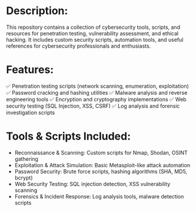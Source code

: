 # Description:
This repository contains a collection of cybersecurity tools, scripts, and resources for penetration testing, vulnerability assessment, and ethical hacking. It includes custom security scripts, automation tools, and useful references for cybersecurity professionals and enthusiasts.

# Features:
✅ Penetration testing scripts (network scanning, enumeration, exploitation)
✅ Password cracking and hashing utilities
✅ Malware analysis and reverse engineering tools
✅ Encryption and cryptography implementations
✅ Web security testing (SQL Injection, XSS, CSRF)
✅ Log analysis and forensic investigation scripts

#  Tools & Scripts Included:
* Reconnaissance & Scanning: Custom scripts for Nmap, Shodan, OSINT gathering
* Exploitation & Attack Simulation: Basic Metasploit-like attack automation
* Password Security: Brute force scripts, hashing algorithms (SHA, MD5, bcrypt)
* Web Security Testing: SQL injection detection, XSS vulnerability scanning
* Forensics & Incident Response: Log analysis tools, malware detection scripts
